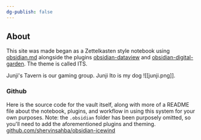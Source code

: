 ```yaml
---
dg-publish: false
---
```


## About
This site was made began as a Zettelkasten style notebook using [obsidian.md](https://obsidian.md) alongside the plugins [obsidian-dataview](https://blacksmithgu.github.io/obsidian-dataview/) and [obsidian-digital-garden](https://github.com/oleeskild/obsidian-digital-garden). The theme is called ITS.

Junji's Tavern is our gaming group. Junji Ito is my dog ![[junji.png]].

### Github
Here is the source code for the vault itself, along with more of a README file about the notebook, plugins, and workflow in using this system for your own purposes. Note: the `.obsidian` folder has been purposely omitted, so you'll need to add the aforementioned plugins and theming.
[github.com/shervinsahba/obsidian-icewind](https://github.com/shervinsahba/obsidian-icewind)

